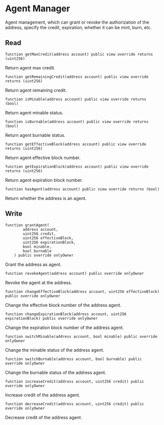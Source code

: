 # Agent Manager

Agent management, which can grant or revoke the authorization of the address, specify the credit, expiration, whether it can be mint, burn, etc.

## Read

```solidity
function getMaxCredit(address account) public view override returns (uint256)
```

Return agent max credit.

```solidity
function getRemainingCredit(address account) public view override returns (uint256)
```

Return agent remaining credit.

```solidity
function isMinable(address account) public view override returns (bool)
```

Return agent minable status.

```solidity
function isBurnable(address account) public view override returns (bool)
```

Return agent burnable status.

```solidity
function getEffectiveBlock(address account) public view override returns (uint256)
```

Return agent effective block number.

```solidity
function getExpirationBlock(address account) public view override returns (uint256)
```

Return agent expiration block number.

```solidity
function hasAgent(address account) public view override returns (bool)
```

Return whether the address is an agent.

## Write

```solidity
function grantAgent(
        address account,
        uint256 credit,
        uint256 effectiveBlock,
        uint256 expirationBlock,
        bool minable,
        bool burnable
    ) public override onlyOwner
```

Grant the address as agent.

```solidity
function revokeAgent(address account) public override onlyOwner
```

Revoke the agent at the address.

```solidity
function changeEffectiveBlock(address account, uint256 effectiveBlock) public override onlyOwner
```

Change the effective block number of the address agent.

```solidity
function changeExpirationBlock(address account, uint256 expirationBlock) public override onlyOwner
```

Change the expiration block number of the address agent.

```solidity
function switchMinable(address account, bool minable) public override onlyOwner
```

Change the minable status of the address agent.

```solidity
function switchBurnable(address account, bool burnable) public override onlyOwner
```

Change the burnable status of the address agent.

```solidity
function increaseCredit(address account, uint256 credit) public override onlyOwner
```

Increase credit of the address agent.

```solidity
function decreaseCredit(address account, uint256 credit) public override onlyOwner
```

Decrease credit of the address agent.
